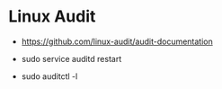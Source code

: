 # Linux Audit
- https://github.com/linux-audit/audit-documentation


- sudo service auditd restart
- sudo auditctl -l